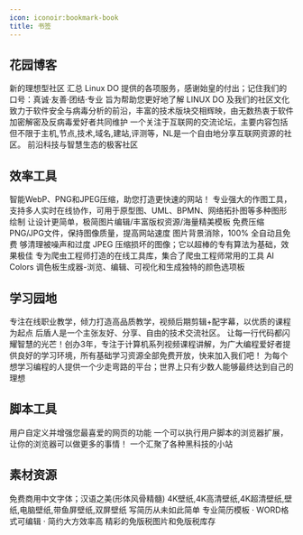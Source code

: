 ```yaml
---
icon: iconoir:bookmark-book
title: 书签
---
```


## 花园博客

<CardGrid>
  <LinkCard title="LINUX DO" href="https://linux.do/?source=blog_mu00_cn" icon="https://icon.bqb.cool/?url=linux.do" >
  新的理想型社区
  </LinkCard>
  <LinkCard title="LINUX DO 导航站" href=" https://nav.linux.do/" icon="https://icon.bqb.cool/?url=linux.do" >
  汇总 Linux DO 提供的各项服务，感谢始皇的付出；记住我们的口号：真诚·友善·团结·专业
  </LinkCard>
  <LinkCard title="LINUX DO WIKI" href="https://wiki.linux.do/" icon="https://icon.bqb.cool/?url=linux.do" >
  旨为帮助您更好地了解 LINUX DO 及我们的社区文化
  </LinkCard>
  <LinkCard title="吾爱破解" href="https://www.52pojie.cn/" icon="https://icon.bqb.cool/?url=www.52pojie.cn" >
  致力于软件安全与病毒分析的前沿，丰富的技术版块交相辉映，由无数热衷于软件加密解密及反病毒爱好者共同维护
  </LinkCard>
  <LinkCard title="NodeLoc" href="https://www.nodeloc.com/" icon="https://icon.bqb.cool/?url=www.nodeloc.com" >
  一个关注于互联网的交流论坛，主要内容包括但不限于主机,节点,技术,域名,建站,评测等，NL是一个自由地分享互联网资源的社区。
  </LinkCard>
  <LinkCard title="远景论坛" href="https://bbs.pcbeta.com/" icon="https://icon.bqb.cool/?url=bbs.pcbeta.com" >
  前沿科技与智慧生态的极客社区
  </LinkCard>
</CardGrid>

## 效率工具

<CardGrid>
  <LinkCard title="TinyPNG" href="https://tinypng.com" icon="https://icon.bqb.cool/?url=tinypng.com" >
  智能WebP、PNG和JPEG压缩，助您打造更快速的网站！
  </LinkCard>
  <LinkCard title="ProcessOn" href="https://www.processon.com/" icon="https://icon.bqb.cool/?url=www.processon.com" >
  专业强大的作图工具，支持多人实时在线协作，可用于原型图、UML、BPMN、网络拓扑图等多种图形绘制
  </LinkCard>
  <LinkCard title="凡科快图" href="https://kt.fkw.com/" icon="https://icon.bqb.cool/?url=kt.fkw.com" >
  让设计更简单，极简图片编辑/丰富版权资源/海量精美模板
  </LinkCard>
  <LinkCard title="WEBSITE PLANET" href="https://www.websiteplanet.com/zh-hans/webtools/imagecompressor/" icon="https://icon.bqb.cool/?url=www.websiteplanet.com" >
  免费压缩PNG/JPG文件，保持图像质量，提高网站速度
  </LinkCard>
  <LinkCard title="Remove Bg" href="https://www.remove.bg/zh" icon="https://icon.bqb.cool/?url=www.remove.bg" >
  图片背景消除，100% 全自动且免费
  </LinkCard>
  <LinkCard title="Pix Fix" href="https://zh.pixfix.com/" icon="https://icon.bqb.cool/?url=zh.pixfix.com" >
  够清理被噪声和过度 JPEG 压缩损坏的图像；它以超棒的专有算法为基础，效果极佳
  </LinkCard>
  <LinkCard title="爬虫工具库" href="https://spidertools.cn" icon="https://icon.bqb.cool/?url=spidertools.cn" >
  专为爬虫工程师打造的在线工具库，集合了爬虫工程师常用的工具
  </LinkCard>
  <LinkCard title="AI Colors" href="https://aicolors.co/" icon="https://icon.bqb.cool/?url=aicolors.co" >
  AI Colors 调色板生成器-浏览、编辑、可视化和生成独特的颜色选项板
  </LinkCard>
</CardGrid>

## 学习园地

<CardGrid>
  <LinkCard title="爱知趣" href="https://www.92zhiqu.com/" icon="https://icon.bqb.cool/?url=www.92zhiqu.com" >
  专注在线职业教学，倾力打造高品质教学，视频后期剪辑+配字幕，以优质的课程为起点
  </LinkCard>
  <LinkCard title="后盾人 人人做后盾" href="https://www.houdunren.com/" icon="https://icon.bqb.cool/?url=www.houdunren.com" >
  后盾人是一个主张友好、分享、自由的技术交流社区。
  </LinkCard>
  <LinkCard title="柏码" href="https://www.itbaima.cn/" icon="https://icon.bqb.cool/?url=www.itbaima.cn" >
  让每一行代码都闪耀智慧的光芒！创办3年，专注于计算机系列视频课程讲解，为广大编程爱好者提供良好的学习环境，所有基础学习资源全部免费开放，快来加入我们吧！
  </LinkCard>
  <LinkCard title="KuangStudy" href="https://www.kuangstudy.com/" icon="https://icon.bqb.cool/?url=www.kuangstudy.com" >
  为每个想学习编程的人提供一个少走弯路的平台；世界上只有少数人能够最终达到自己的理想
  </LinkCard>
</CardGrid>

## 脚本工具

<CardGrid>
  <LinkCard title="篡改猴 (Tampermonkey)" href="https://www.tampermonkey.net/" icon="https://icon.bqb.cool/?url=www.tampermonkey.net" >
  用户自定义并增强您最喜爱的网页的功能
  </LinkCard>
  <LinkCard title="脚本猫 (Script Cat)" href="https://scriptcat.org/zh-CN/" icon="https://icon.bqb.cool/?url=scriptcat.org" >
  一个可以执行用户脚本的浏览器扩展，让你的浏览器可以做更多的事情！
  </LinkCard>
  <LinkCard title="油小猴" href="https://www.youxiaohou.com/" icon="https://icon.bqb.cool/?url=www.youxiaohou.com" >
  一个汇聚了各种黑科技的小站
  </LinkCard>
</CardGrid>

## 素材资源

<CardGrid>
  <LinkCard title="找字体" href="https://zfont.cn/" icon="https://icon.bqb.cool/?url=zfont.cn" >
  免费商用中文字体；汉语之美(形体风骨精髓)
  </LinkCard>
  <LinkCard title="彼岸图网" href="https://pic.netbian.com/" icon="https://icon.bqb.cool/?url=pic.netbian.com" >
  4K壁纸,4K高清壁纸,4K超清壁纸,壁纸,电脑壁纸,带鱼屏壁纸,双屏壁纸
  </LinkCard>
  <LinkCard title="老鱼简历" href="https://www.laoyujianli.com/" icon="https://icon.bqb.cool/?url=www.laoyujianli.com" >
  写简历从未如此简单
  </LinkCard>
  <LinkCard title="简历下载" href="https://jianlixiazai.cn/" icon="https://icon.bqb.cool/?url=jianlixiazai.cn" >
  专业简历模板 · WORD格式可编辑 · 简约大方效率高
  </LinkCard>
  <LinkCard title="Pixabay" href="https://pixabay.com/zh/" icon="https://icon.bqb.cool/?url=pixabay.com/zh/" >
  精彩的免版税图片和免版税库存
  </LinkCard>
</CardGrid>
